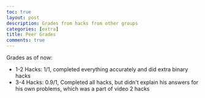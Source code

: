 ```yaml
---
toc: true
layout: post
description: Grades from hacks from other groups
categories: [extra]
title: Peer Grades
comments: true
--- 
```

Grades as of now:
- 1-2 Hacks: 1/1, completed everything accurately and did extra binary hacks
- 3-4 Hacks: 0.9/1, Completed all hacks, but didn't explain his answers for his own problems, which was a part of video 2 hacks
